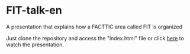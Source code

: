 # FIT-talk-en
A presentation that explains how a FACTTIC area called FIT is organized

Just clone the repository and access the "index.html" file or click [here](https://fiqus.github.io/FIT-talk-en/) to watch the presentation.
